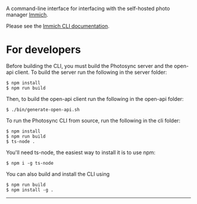A command-line interface for interfacing with the self-hosted photo manager [Immich](https://immich.app/).

Please see the [Immich CLI documentation](https://immich.app/docs/features/command-line-interface).

# For developers

Before building the CLI, you must build the Photosync server and the open-api client. To build the server run the following in the server folder:

    $ npm install
    $ npm run build

Then, to build the open-api client run the following in the open-api folder:

    $ ./bin/generate-open-api.sh

To run the Photosync CLI from source, run the following in the cli folder:

    $ npm install
    $ npm run build
    $ ts-node .

You'll need ts-node, the easiest way to install it is to use npm:

    $ npm i -g ts-node

You can also build and install the CLI using

    $ npm run build
    $ npm install -g .

---
